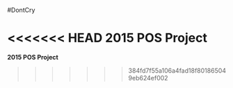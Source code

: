 #DontCry

<<<<<<< HEAD
**2015 POS Project**
=======
**2015 POS Project**
>>>>>>> 384fd7f55a106a4fad18f801865049eb624ef002
